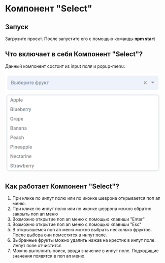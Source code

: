 # Компонент "Select"
## Запуск
Загрузите проект. После запустите его с помощью команды __npm start__

## Что включает в себя Компонент "Select"?
Данный компонент состоит из input поля и popup-menu:

![input поле](./public/input.jpg)
![popup-menu](./public/popup-menu.jpg)

## Как работает Компонент "Select"?

1. При клике по инпут полю или по иконке шеврона открывается поп ап меню.
2. При клике по инпут полю или по иконке шеврона можно обратно закрыть поп ап меню
3. Возможно открытие поп ап меню с помощью клавиши "Enter"
4. Возможно открытие поп ап меню с помощью клавиши "Esc"
5. В открывшемся поп ап меню можно выбрать несколько фруктов. После выбора они поместятся в инпут поле.
6. Выбранные фрукты можно удалить нажав на крестик в инпут поле. Инпут поле отчистится.
7. Можно выполнить поиск, вводя значение в инпут поле. Подходящие значения появятся в поп ап меню.

